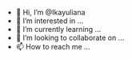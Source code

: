 - 👋 Hi, I’m @Ikayuliana
- 👀 I’m interested in ...
- 🌱 I’m currently learning ...
- 💞️ I’m looking to collaborate on ...
- 📫 How to reach me ...

<!---
Ikayuliana/Ikayuliana is a ✨ special ✨ repository because its `README.md` (this file) appears on your GitHub profile.
You can click the Preview link to take a look at your changes.
--->
